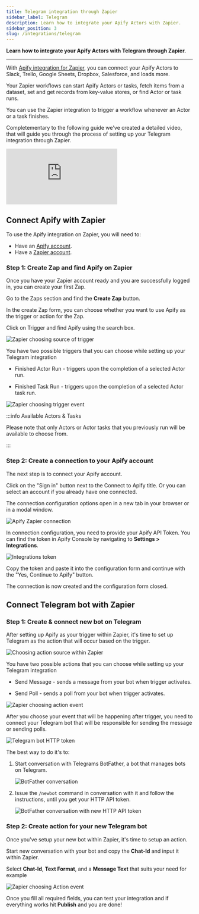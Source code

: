 ```yaml
---
title: Telegram integration through Zapier
sidebar_label: Telegram
description: Learn how to integrate your Apify Actors with Zapier.
sidebar_position: 3
slug: /integrations/telegram
---
```


**Learn how to integrate your Apify Actors with Telegram through Zapier.**

---

With [Apify integration for Zapier](https://zapier.com/apps/apify/integrations), you can connect your Apify Actors to Slack, Trello, Google Sheets, Dropbox, Salesforce, and loads more.

Your Zapier workflows can start Apify Actors or tasks, fetch items from a dataset, set and get records from key-value stores, or find Actor or task runs.

You can use the Zapier integration to trigger a workflow whenever an Actor or a task finishes.

Completementary to the following guide we've created a detailed video, that will guide you through the process of setting up your Telegram integration through Zapier.

<div class="youtubeVideoPlayer">
<iframe src="https://www.youtube.com/embed/XldEuQleq3c?si=86qbdrzWpVLoY_fr" title="YouTube video player" frameborder="0" allow="accelerometer; autoplay; clipboard-write; encrypted-media; gyroscope; picture-in-picture; web-share" allowfullscreen></iframe>
</div>

## Connect Apify with Zapier

To use the Apify integration on Zapier, you will need to:

- Have an [Apify account](https://console.apify.com/).
- Have a [Zapier account](https://zapier.com/).

### Step 1: Create Zap and find Apify on Zapier

Once you have your Zapier account ready and you are successfully logged in, you can create your first Zap.

Go to the Zaps section and find the **Create Zap** button.

In the create Zap form, you can choose whether you want to use Apify as the trigger or action for the Zap.

Click on Trigger and find Apify using the search box.

![Zapier choosing source of trigger](../images/zapier-trigger.png)

You have two possible triggers that you can choose while setting up your Telegram integration

- Finished Actor Run - triggers upon the completion of a selected Actor run.

- Finished Task Run - triggers upon the completion of a selected Actor task run.

![Zapier choosing trigger event](../images/zapier-zap-choose-event.png)

:::info Available Actors & Tasks

Please note that only Actors or Actor tasks that you previously run will be available to choose from.

:::

### Step 2: Create a connection to your Apify account

The next step is to connect your Apify account.

Click on the "Sign in" button next to the Connect to Apify title. Or you can select an account if you already have one connected.

The connection configuration options open in a new tab in your browser or in a modal window.

![Apify Zapier connection](../images/zapier-new-connection.png)

In connection configuration, you need to provide your Apify API Token. You can find the token in Apify Console by navigating to **Settings > Integrations**.

![Integrations token](../images/apify-integrations-token.png)

Copy the token and paste it into the configuration form and continue with the "Yes, Continue to Apify" button.

The connection is now created and the configuration form closed.

## Connect Telegram bot with Zapier

### Step 1: Create & connect new bot on Telegram

After setting up Apify as your trigger within Zapier, it's time to set up Telegram as the action that will occur based on the trigger.

![Choosing action source within Zapier](../images/zapier-zap-choose-action.png)

You have two possible actions that you can choose while setting up your Telegram integration

- Send Message - sends a message from your bot when trigger activates.

- Send Poll - sends a poll from your bot when trigger activates.

![Zapier choosing action event](../images/zapier-zap-choose-event-2.png)

After you choose your event that will be happening after trigger, you need to connect your Telegram bot that will be responsible for sending the message or sending polls.

![Telegram bot HTTP token](../images/zapier-zap-telegram-access.png)

The best way to do it's to:

1. Start conversation with Telegrams BotFather, a bot that manages bots on Telegram.

    ![BotFather conversation](../images/botfather-start.png)

1. Issue the `/newbot` command in conversation with it and follow the instructions, until you get your HTTP API token.

    ![BotFather conversation with new HTTP API token](../images/botfather-HTTP-API-blurred.png)


### Step 2: Create action for your new Telegram bot

Once you've setup your new bot within Zapier, it's time to setup an action.

Start new conversation with your bot and copy the **Chat-Id** and input it within Zapier.

Select **Chat-Id**, **Text Format**, and a **Message Text** that suits your need for example

![Zapier choosing Action event](../images/zapier-zap-action.png)

Once you fill all required fields, you can test your integration and if everything works hit **Publish** and you are done!
